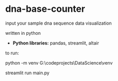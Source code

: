# dna-base-counter

input your sample dna sequence
data visualization

written in python
* **Python libraries:** pandas, streamlit, altair

to run:

python -m venv G:\codeprojects\DataScience\venv

streamlit run main.py
